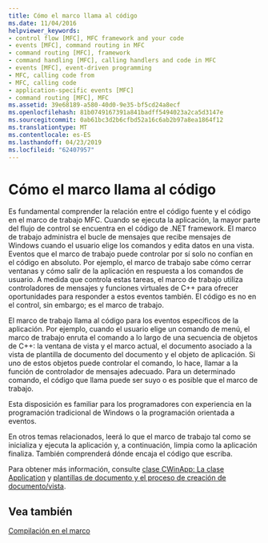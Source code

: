 ```yaml
---
title: Cómo el marco llama al código
ms.date: 11/04/2016
helpviewer_keywords:
- control flow [MFC], MFC framework and your code
- events [MFC], command routing in MFC
- command routing [MFC], framework
- command handling [MFC], calling handlers and code in MFC
- events [MFC], event-driven programming
- MFC, calling code from
- MFC, calling code
- application-specific events [MFC]
- command routing [MFC], MFC
ms.assetid: 39e68189-a580-40d0-9e35-bf5cd24a8ecf
ms.openlocfilehash: 81b0749167391a841badff5494023a2ca5d3147e
ms.sourcegitcommit: 0ab61bc3d2b6cfbd52a16c6ab2b97a8ea1864f12
ms.translationtype: MT
ms.contentlocale: es-ES
ms.lasthandoff: 04/23/2019
ms.locfileid: "62407957"
---
```

# <a name="how-the-framework-calls-your-code"></a>Cómo el marco llama al código

Es fundamental comprender la relación entre el código fuente y el código en el marco de trabajo MFC. Cuando se ejecuta la aplicación, la mayor parte del flujo de control se encuentra en el código de .NET framework. El marco de trabajo administra el bucle de mensajes que recibe mensajes de Windows cuando el usuario elige los comandos y edita datos en una vista. Eventos que el marco de trabajo puede controlar por sí solo no confían en el código en absoluto. Por ejemplo, el marco de trabajo sabe cómo cerrar ventanas y cómo salir de la aplicación en respuesta a los comandos de usuario. A medida que controla estas tareas, el marco de trabajo utiliza controladores de mensajes y funciones virtuales de C++ para ofrecer oportunidades para responder a estos eventos también. El código es no en el control, sin embargo; es el marco de trabajo.

El marco de trabajo llama al código para los eventos específicos de la aplicación. Por ejemplo, cuando el usuario elige un comando de menú, el marco de trabajo enruta el comando a lo largo de una secuencia de objetos de C++: la ventana de vista y el marco actual, el documento asociado a la vista de plantilla de documento del documento y el objeto de aplicación. Si uno de estos objetos puede controlar el comando, lo hace, llamar a la función de controlador de mensajes adecuado. Para un determinado comando, el código que llama puede ser suyo o es posible que el marco de trabajo.

Esta disposición es familiar para los programadores con experiencia en la programación tradicional de Windows o la programación orientada a eventos.

En otros temas relacionados, leerá lo que el marco de trabajo tal como se inicializa y ejecuta la aplicación y, a continuación, limpia como la aplicación finaliza. También comprenderá dónde encaja el código que escriba.

Para obtener más información, consulte [clase CWinApp: La clase Application](../mfc/cwinapp-the-application-class.md) y [plantillas de documento y el proceso de creación de documento/vista](../mfc/document-templates-and-the-document-view-creation-process.md).

## <a name="see-also"></a>Vea también

[Compilación en el marco](../mfc/building-on-the-framework.md)
